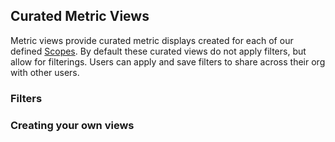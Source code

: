 <!--
title: Metric Views
menuText: Metric Views
description: A guide to using our metric views and create your own.
menuOrder: 2
-->


## Curated Metric Views 
Metric views provide curated metric displays created for each of our 
defined [Scopes](scopes.md). By default these curated views do not 
apply filters, but allow for filterings. Users can apply and save 
filters to share across their org with other users.

### Filters

### Creating your own views


